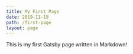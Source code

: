 ```yaml
---
title: My First Page
date: 2019-11-19
path: /first-page
layout: page
---
```


This is my first Gatsby page written in Markdown!
